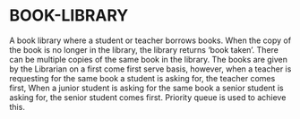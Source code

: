 ﻿# BOOK-LIBRARY
A book library where a student or teacher borrows books. When the copy of the book is no longer in
the library, the library returns ‘book taken’. There can be multiple copies of the same book in the
library.
The books are given by the Librarian on a first come first serve basis, however, when a teacher is
requesting for the same book a student is asking for, the teacher comes first, When a junior student is asking for the same book a senior student is asking for, the senior student comes first. Priority queue is used to achieve this.
